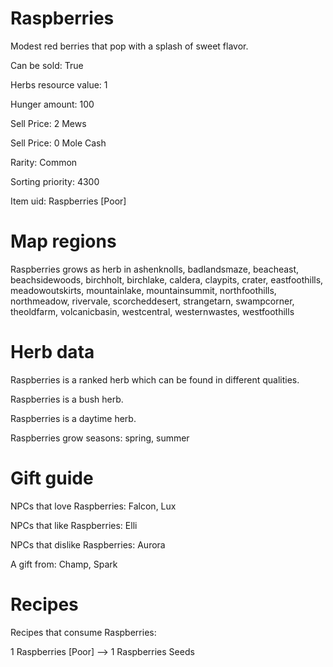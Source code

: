 # Raspberries

Modest red berries that pop with a splash of sweet flavor.

Can be sold: True

Herbs resource value: 1

Hunger amount: 100

Sell Price: 2 Mews

Sell Price: 0 Mole Cash

Rarity: Common

Sorting priority: 4300

Item uid: Raspberries [Poor]

# Map regions

Raspberries grows as herb in ashenknolls, badlandsmaze, beacheast, beachsidewoods, birchholt, birchlake, caldera, claypits, crater, eastfoothills, meadowoutskirts, mountainlake, mountainsummit, northfoothills, northmeadow, rivervale, scorcheddesert, strangetarn, swampcorner, theoldfarm, volcanicbasin, westcentral, westernwastes, westfoothills

# Herb data

Raspberries is a ranked herb which can be found in different qualities.

Raspberries is a bush herb.

Raspberries is a daytime herb.

Raspberries grow seasons: spring, summer

# Gift guide

NPCs that love Raspberries: Falcon, Lux

NPCs that like Raspberries: Elli

NPCs that dislike Raspberries: Aurora

A gift from: Champ, Spark

# Recipes

Recipes that consume Raspberries:

1 Raspberries [Poor] --> 1 Raspberries Seeds